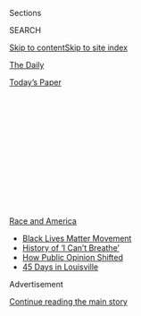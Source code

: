 <div id="app">

<div>

<div>

<div>

<div class="NYTAppHideMasthead css-1q2w90k e1suatyy0">

<div class="section css-ui9rw0 e1suatyy2">

<div class="css-eph4ug er09x8g0">

<div class="css-6n7j50">

</div>

<span class="css-1dv1kvn">Sections</span>

<div class="css-10488qs">

<span class="css-1dv1kvn">SEARCH</span>

</div>

[Skip to content](#site-content)[Skip to site index](#site-index)

</div>

<div id="masthead-section-label" class="css-1wr3we4 eaxe0e00">

[The
Daily](https://www.nytimes3xbfgragh.onion/podcasts/the-daily)

</div>

<div class="css-10698na e1huz5gh0">

</div>

</div>

<div id="masthead-bar-one" class="section hasLinks css-15hmgas e1csuq9d3">

<div class="css-uqyvli e1csuq9d0">

</div>

<div class="css-1uqjmks e1csuq9d1">

</div>

<div class="css-9e9ivx">

[](https://myaccount.nytimes3xbfgragh.onion/auth/login?response_type=cookie&client_id=vi)

</div>

<div class="css-1bvtpon e1csuq9d2">

[Today’s
Paper](https://www.nytimes3xbfgragh.onion/section/todayspaper)

</div>

</div>

</div>

</div>

<div data-aria-hidden="false">

<div id="site-content" data-role="main">

<div>

<div class="css-1aor85t" style="opacity:0.000000001;z-index:-1;visibility:hidden">

<div class="css-1hqnpie">

<div class="css-epjblv">

<span class="css-17xtcya">[The
Daily](/podcasts/the-daily)</span><span class="css-x15j1o">|</span><span class="css-fwqvlz">The
Showdown in
Portland</span>

</div>

<div class="css-k008qs">

<div class="css-1iwv8en">

<span class="css-18z7m18"></span>

<div>

</div>

</div>

<span class="css-1n6z4y"></span>

<div class="css-1705lsu">

<div class="css-4xjgmj">

<div class="css-4skfbu" data-role="toolbar" data-aria-label="Social Media Share buttons, Save button, and Comments Panel with current comment count" data-testid="share-tools">

  - 
  - 
  - 
  - 
    
    <div class="css-6n7j50">
    
    </div>

  - 
  - 

</div>

</div>

</div>

</div>

</div>

</div>

<div id="NYT_TOP_BANNER_REGION" class="css-13pd83m">

<div>

<div id="styln-prism-menu-1590763508878" class="section interactive-content interactive-size-medium css-1edisqu">

<div class="css-17ih8de interactive-body">

<div id="scroll-container" class="css-1gj85ro">

[<span class="styln-title-wrap"><span class="css-1pje3qr">Race
and</span><span class="css-1pje3qr">
America</span></span>](https://www.nytimes3xbfgragh.onion/news-event/george-floyd-protests-minneapolis-new-york-los-angeles?action=click&pgtype=Article&state=default&region=TOP_BANNER&context=storylines_menu)

  - [Black Lives Matter
    Movement](https://www.nytimes3xbfgragh.onion/interactive/2020/07/03/us/george-floyd-protests-crowd-size.html?action=click&pgtype=Article&state=default&region=TOP_BANNER&context=storylines_menu)
  - [History of ‘I Can’t
    Breathe’](https://www.nytimes3xbfgragh.onion/interactive/2020/06/28/us/i-cant-breathe-police-arrest.html?action=click&pgtype=Article&state=default&region=TOP_BANNER&context=storylines_menu)
  - [How Public Opinion
    Shifted](https://www.nytimes3xbfgragh.onion/interactive/2020/06/10/upshot/black-lives-matter-attitudes.html?action=click&pgtype=Article&state=default&region=TOP_BANNER&context=storylines_menu)
  - [45 Days in
    Louisville](https://www.nytimes3xbfgragh.onion/interactive/2020/07/16/us/black-lives-matter-protests-louisville-breonna-taylor.html?action=click&pgtype=Article&state=default&region=TOP_BANNER&context=storylines_menu)

</div>

</div>

</div>

</div>

</div>

<div id="top-wrapper" class="css-1sy8kpn">

<div id="top-slug" class="css-l9onyx">

Advertisement

</div>

[Continue reading the main
story](#after-top)

<div class="ad top-wrapper" style="text-align:center;height:100%;display:block;min-height:250px">

<div id="top" class="place-ad" data-position="top" data-size-key="top">

</div>

</div>

<div id="after-top">

</div>

</div>

<div>

<div class="css-1g7y0i5 e1drnplw0">

<div class="css-1ceswkc e1drnplw1">

</div>

<div class="css-f2fzwx e1drnplw2">

<div data-aria-labelledby="modal-title" data-role="region">

<div id="modal-title" class="css-mln36k">

transcript

</div>

<div class="css-pbq7ev">

</div>

<span>Back to The
Daily</span>

<div class="css-f6lhej">

<div class="css-1ialerq">

<div class="css-1701swk">

bars

</div>

<div>

<div class="css-1t7yl1y">

0:00/30:04

</div>

<div class="css-og85jy">

\-30:04

</div>

</div>

</div>

</div>

<div class="css-15fbio0">

<div class="css-1p4nyns">

transcript

## The Showdown in Portland

### Hosted by Michael Barbaro; produced by Andy Mills and Austin Mitchell; with help from Robert Jimison and Stella Tan; and edited by M.J. Davis Lin.

#### Why have militarized federal forces been deployed to an American city?

Thursday, July 23rd, 2020

</div>

  - mike baker  
    This is Mike Baker, a correspondent for The New York Times based in
    the Northwest. It’s 2:00 a.m. right now. I’m in downtown Portland
    watching through some clouds of tear gas. There’s a group of
    protesters right now. \[CLEARS THROAT\] I can feel the tear gas.
    \[COUGHS\]
    
    I am watching here through clouds of tear gas. A group of protesters
    moving down Main Street. They’ve got their umbrellas out to protect
    themselves. And just down the street is a line of federal officers.
    They’re firing — \[SOUND OF TEAR GAS FIRING\] firing tear gas down
    at the crowd. The officers are standing in a long line down the city
    block protecting the federal courthouse.

michael barbaro

From the New York Times, I’m Michael Barbaro. This is “The Daily.”
Today: Inside the volatile situation in Portland, Oregon, and why
federal forces are being deployed to American cities. It’s Thursday,
July 23.

Zolan Kanno-Youngs, you cover the Department of Homeland Security for
The Times, the entire universe of federal law enforcement. So where does
the story of what’s happening right now in Portland, where does it
start?

zolan kanno-youngs

So I think we have to go back to late May. In late May, as we know,
there were protests sweeping throughout the country. Mass
demonstrations. A majority of those protests involved people who were
demonstrating peacefully. But you did also have instances of people
damaging property, looting, as well as acts of violence. And in Oakland,
you had a situation where an officer with the Federal Protective
Service, an arm of the Department of Homeland Security, who was guarding
a federal courthouse, was actually shot and killed. I should say that
the person who shot and killed him was actually affiliated with a fringe
anti-government movement and wasn’t affiliated with the protests. But
that killing did prompt —

  - archived recording  
    Good afternoon —

zolan kanno-youngs

— a rare press conference.

  - archived recording  
    The Department of Homeland Security’s highest priority is to ensure
    the safety and security of the American people and the Department’s
    workforce.

zolan kanno-youngs

From the top senior officials from the Department of Homeland Security.

  - archived recording  
    Any loss in the D.H.S. family impacts all of us, and I want the
    loved ones of these brave officers to know that you have the support
    of the department behind you.

zolan kanno-youngs

They go out there, and of course, they honor the memory of this officer,
but they also have a message.

  - archived recording (kenneth t. cuccinelli ii)  
    There are currently threats by some to attack police stations and
    federal buildings. That violence not only won’t be tolerated, we are
    also committed to ensuring that it won’t succeed anywhere. Anywhere.
    And let me be clear —

zolan kanno-youngs

They make it clear that they are going to take action against anybody
that makes a threat or has any sort of action against federal property.
The acting deputy secretary Kenneth Cuccinelli even says —

  - archived recording (kenneth t. cuccinelli ii)  
    That is an act of domestic terrorism.

zolan kanno-youngs

— that would be an act of domestic terrorism.

  - archived recording (kenneth t. cuccinelli ii)  
    Thank you very much.

michael barbaro

And Zolan, why is that phrase significant, domestic terrorism?

zolan kanno-youngs

The reason why this is significant is you have to remember how this
department was created in the wake of the September 11th attacks. This
department was formed in the Bush administration to have a coordinated
effort in the federal government to defend the United States against
national security threats — directly at that time, foreign terrorism
threats. This was a department that was going to protect the borders of
the United States. And this signaled that the top officials in that
department were turning their attention inward, domestically, to these
protests that are sweeping major cities.

michael barbaro

So what happens after this news conference, which, from what you’re
describing, feels like more of a statement than a set of actions?

zolan kanno-youngs

Right. I think at that point, it’s a message. The message is we’re not
going to tolerate this, right? It’s clear. But then things start to move
pretty fast.

Within two days on June 1, we start to see that the department is going
to back up this rhetoric with the concrete action of federal resources.
I remember early in the day, you know, I got a message from a source who
sent me an alert that all Homeland Security investigation special agents
around the Washington, D.C. area got, and it said, you have to be on
standby for any potential unrest later today around the area of
Lafayette Park.

\[music\]

So that day, you know, later on, that’s where you saw the images of
Secret Service, D.E.A., National Guard, Customs and Border Protection,
Immigration and Customs Enforcement as well. And of course, it was many
of those same federal officials and agents who were stationed outside of
Lafayette Park and would clear out protesters to make room for the
president’s photo op.

michael barbaro

So we’re now seeing the message delivered at that news conference put
into action on the streets of Washington.

zolan kanno-youngs

That’s right. And I mean, if you listen to the senior officials with the
Department of Homeland Security, as well as other officials in the Trump
administration, they would say, look, this federal presence was needed
in Washington. Our agents in front of the White House were being
threatened. And they would also say, well, look, after about a week, the
unrest calmed down.

michael barbaro

So from their perspective, as controversial as some of these actions
were, and as intimidating and unusual as it felt on the ground, this was
working.

zolan kanno-youngs

That’s right. That’s right. It worked. Their deployment worked if you
were to ask them.

michael barbaro

So what happens next?

zolan kanno-youngs

OK, so over the next few weeks, what really happened is we saw a shift.

  - archived recording  
    A tense standoff with police as protesters tried to tear down a
    statue of former president Andrew Jackson.

zolan kanno-youngs

Now we’re starting to see protesters and demonstrators honing in and
focusing on statues and memorials.

  - archived recording  
    We’re addressing white supremacy finally, and it’s just something
    that we grew up with. And it’s just been so normalized that the
    people on our money would have owned me.

zolan kanno-youngs

Targeting those statues and memorials, sometimes pulling them down,
sometimes defacing them. And you also saw a pretty prompt reaction by
the federal government.

  - archived recording (donald trump)  
    They’re bad people. They don’t love our country, and they’re not
    taking down our monuments.

zolan kanno-youngs

So in late June —

  - archived recording (donald trump)  
    I will have an executive order very shortly.

zolan kanno-youngs

— the president then signs an executive order. The gist of it pretty
much says that the attorney general as well as the acting Secretary of
Homeland Security should direct their resources to defend statues and
monuments and federal property. Just a couple days later, the Department
of Homeland Security then formed a task force, what’s known as these
rapid deployment teams. Those teams involve 2,000 officers and agents
that are on standby — from air marshals with the T.S.A., to tactical
agents with Customs and Border Protection, to special agents with
I.C.E., ready on standby to be deployed throughout the U.S.

michael barbaro

And how unusual is this kind of rapid deployment that you’re describing?

zolan kanno-youngs

Well I mean, actually, the department, when it was formed — and many
former officials with the department would say this as well — that
flexibility to be able to move different officials around is an
advantage, right? It was actually an intention as well to be able to
have these different agencies support one another. But it’s the mission
here, deploying them for monuments and statues, you know, the appearance
of these teams in front of the National Mall and Gettysburg. That’s
where many observers, as well as some of the architects of the
department, raised an eyebrow at this.

michael barbaro

Why?

zolan kanno-youngs

This country is grappling with a couple different national emergencies
right now. The Department of Homeland Security also has a huge stake in
the response to the pandemic. We have an election coming up as well. The
department is the agency tasked with cyber security. So it was a
question over priorities.

But for the department, it really comes down to this. Are any of these
people in these crowds committing the federal crime of defacing federal
property? The acting secretary has said that he sees it as his job to
deploy if there is any mere violation of that federal law, whether it be
graffiti on a property or some of the more violent acts that we’ve seen
in these demonstrations.

And it’s that rationale that the department used that weekend, the
weekend of July 4, to start deploying these teams to different cities,
but primarily to Portland.

\[music\]

michael barbaro

We’ll be right back.

Mike Baker, I just spoke with our colleague Zolan, who explained how
this has all unfolded in Washington over the past few weeks. But you are
actually on the ground in Portland. So help us understand what it has
looked like there during that same period.

mike baker

You know, it began with a similar sort of scene that we saw around the
country.

  - archived recording  
    We matter\! We all matter\! Black lives matter\! \[CHEERING\]

mike baker

The mass peaceful demonstrations.

  - archived recording  
    \[CHANTING\] George Floyd\! Say his name\! George Floyd\! Say his
    name\!

mike baker

Thousands of people on the streets. There are really powerful images
here in Portland of crowds covering the entire Burnside Bridge over the
Willamette River, you know, in honor of George Floyd. And at the same
time, you got what we saw and a lot of cities.

  - archived recording  
    Windows shattered, graffiti everywhere.

mike baker

Smashing windows of businesses.

  - archived recording 1  
    Well, there’s a variety store, the Nike community store, Starbucks
    got hit.

  - archived recording 2  
    You’re looking at some pictures that show the fires that were set.

mike baker

The first night of protests they broke into the Justice Center and lit
fires. But what’s really been different here is the persistence of it.
We’re now more than 50 consecutive days into the protests happening
every night.

michael barbaro

Wow, 50 days nonstop.

mike baker

Nonstop, every night.

michael barbaro

And what have these nightly confrontations in Portland looked like?

mike baker

You know, it’s all over the place. You know, in some of these
confrontations, many of which you can see in videos online, you can see
these standoffs between protesters and police, where some protesters
will throw water bottles or fireworks.

  - archived recording  
    \[SOUNDS OF SHATTERING AND CLAMORING\]

mike baker

Videos of them breaking windows of buildings downtown or setting up
barricades in the streets.

Police claim they’ve had bricks thrown at them, rocks thrown at them.

There’ve been videos surfacing online of people shooting guns in the
air. One group set a fire in the headquarters of the police union, the
local police union. And throughout much of this time, they made it
really their nightly routine to gather downtown right next to the
federal courthouse.

  - archived recording  
    This is the Portland Police Bureau. This is a civil disturbance, and
    we have declared an unlawful assembly. Leave the area now, or you’ll
    be subject to use of force to include crowd control munitions. Leave
    now.

mike baker

Police kept coming out, arresting a number of people and responding with
so much tear gas that some of these protesters went to court, sued and
won a judge’s order limiting how much this gas could get used.

  - archived recording  
    — never seen or covered anything like this. The damage and just the
    impact of the statement being made is unprecedented. It’s crazy to
    see.

mike baker

Just been a persistent issue that they haven’t really been able to
resolve.

michael barbaro

And who are the people who are involved in these nightly encounters, as
best you can tell?

mike baker

It’s a group with a wide range of backgrounds, ideologies, strategies,
tactics that they’ve brought. You know, Portland has a history of
anarchist groups. And you can see some of the anarchist symbols on the
streets. You see a lot of people wearing all black clothing, which is
pretty common for those who are part of the Antifa group. And then you
have people who are part of the Black Lives Matter movement chanting the
name of George Floyd and just — so you really have this huge mix.

michael barbaro

Mike, in your time in Portland, I imagine you’re talking to people in
the city about this ongoing problem. What are people you’ve talked to in
Portland saying about the situation?

mike baker

Yeah, you’ve got, I mean, it seems like a pretty broad consensus of
people who sympathize with the overall message of the protesters — the
need for police reform and the need for resolving racial injustices. At
the same time, those same people are, you know, frustrated by what seems
like a line of protest that won’t seem to end. Business people I talked
to, who, you know, have had their windows boarded up and then shortened
their hours for safety reasons. And one of them I talked to is
considering, like, maybe it’s time to just get out of here because there
doesn’t seem to be a resolution ahead.

  - archived recording  
    We are physically and emotionally in pain. I have officers that are
    injured —

mike baker

From police, you hear them saying essentially that they’re out of ideas.

  - archived recording  
    We love our community. We want to serve our community and facilitate
    free speech.

mike baker

Saying that they’re exhausted and in pain, and they’re trying to show
that they’re part of the community, too. That they aren’t some sort of
outside force that’s here.

  - archived recording  
    We’re at a loss for other solutions right now, and I’m open to any
    community member who’s got ideas for other solutions. We all are.

michael barbaro

So I have this sense at this point — correct me if I’m wrong — that the
police don’t quite know how to resolve these nightly encounters. And
these nightly encounters are still happening. And so, is there some
sense of resignation that this is just kind of how it is going to be for
a while?

mike baker

Yeah, I mean, there is certainly no deadline that was going to be coming
up. There’s a hope that things were on a better track, that the numbers
that were coming out each night were starting to shrink a little bit,
and that they might be on a pathway to finishing this. And that’s when a
deployment of federal officers arrived in town.

michael barbaro

So what happens when those federal officials start showing up and at the
direction of the Department of Homeland Security?

mike baker

Well, I mean, right away, you can see that they’re standing out. I mean,
they’ve shown up here in camouflage fatigues and tactical gear. So just
just visually it’s pretty clear that there’s an outside force that has
now arrived. And they’ve come with a pretty aggressive posture.

michael barbaro

And what are these aggressive tactics from the federal forces there
looking like?

  - archived recording  
    \[BOOM SOUNDS\]

mike baker

Well, some of it, you know, in the streets, you can see a return to a
large amount of tear gas, because these federal officers were not under
the same mandates as local police.

But then there were also tactics you could see coming out in different
videos.

In the first one, you have this protester standing across the street
from the federal courthouse. He’s got a boombox over his head, and he’s
just cursing at the officers across the street.

  - archived recording  
    \[EXPLETIVE\] you\!

mike baker

All of a sudden, you see him drop to the ground.

He’s apparently been shot with some sort of less lethal munition and
really just created a bloody scene right there on the street.

Blood all over the sidewalk, and his family says he had to go to the
hospital for more than a week. In these other videos, you have these
protesters —

  - archived recording 1  
    What are you doing?

  - archived recording 2  
    I haven’t done anything wrong.

  - archived recording 3  
    What is going on? Who are you?

mike baker

— on the streets of Portland, and federal officers again in camouflage
and tactical gear approaching them, grabbing them, and then pulling them
back to unmarked vans —

  - archived recording (interposing voices)  
    Don’t hurt him. No, don’t hurt him. He’s hurt\!

mike baker

— filled with officers in tactical gear.

  - archived recording 1  
    This is an unmarked car. Who is this? Who are you? Where are you
    taking her?

  - archived recording 2  
    You follow us, you will get shot. You understand me?

  - archived recording 3  
    What is happening?

michael barbaro

And what is the response to these videos?

mike baker

I mean, you’ve got outrage from not just the protesters, but from the
same city officials that have been the target of the protesters all
along.

  - archived recording  
    The tactics that the Trump administration are using on the streets
    of Portland are abhorrent. People are being literally scooped off
    the street into unmarked vans, rental cars, apparently.

mike baker

The mayor has been villain number one for a lot of these protesters, as
someone who has failed to reform the police department in the ways they
want. And yet here you have him —

  - archived recording (ted wheeler)  
    It’s not helping the situation at all. They’re not wanted here. We
    haven’t asked them here. In fact, we want them to leave.

mike baker

— ask the federal officers to leave his city. He doesn’t want them here.
He doesn’t want them on the streets.

  - archived recording (ted wheeler)  
    And what they’re doing is they are sharply escalating the situation.
    Their presence here is actually leading to more violence and more
    vandalism.

  - archived recording  
    \[SOUNDS OF CRASHING AND CLAMORING\]

mike baker

And you have the cycle here of tear gas, things being thrown back and
forth.

Standoffs where protesters are holding umbrellas and shields made out of
pool noodles and plywood. And the officers standing on the other side in
their full tactical gear and helmets and gas masks. And a scene of two
sides and not much a pathway to a resolution in the space between.

michael barbaro

So as of now, it feels like the very thing the federal government is in
Portland to try to tamp down is actually escalating in response.

mike baker

I mean, it’s been a significant escalation.

I mean, now we’re seeing thousands of people out there. You have people
out there coming out for the first time.

  - mike baker  
    So what was the — what was your motivation for coming out?

  - protestor  
    I have five grandkids and three daughters, and I don’t want to be at
    the end of my life and say that I didn’t do anything to make them
    have a better future.

mike baker

I caught up with this grandmother from Eugene, Oregon, who was there and
had come up to Portland for the first time and told her family that she
planned to stay on the outskirts to be safe. And then while she was
there, she was motivated to keep moving up. And I caught up with her
again, and she was right at the front of the federal courthouse.

She’s a little uneasy watching this unfold.

  - protestor  
    I do feel a little bit unsafe. I don’t know what’s going to happen.

mike baker

Doesn’t necessarily agree with the tactics she’s watching, but she’s
staying there. She feels the need that this is a moment to stand up, to
do something and she needs to be there.

michael barbaro

Zolan, Mike Baker said that the federal presence in Portland has
basically made things worse, not better. And it has really created a
kind of violent feedback loop between the protesters and these federal
officers. And I wonder what you think about that.

zolan kanno-youngs

Well, I mean, whether you listen to the demonstrators, the local
officials there, or the senior officials with the Department of Homeland
Security, it’s clear everyone agrees that the federal presence thus far
has not succeeded in terms of bringing an end to the violence that we’re
seeing, the unrest that we’re seeing at this time. So by that measure,
the goal has not been accomplished. But there is also a question here.
For the Trump administration, is that solely their measure of success?
Is this solely about bringing an end to this unrest? You know, optics do
matter, and the optics of having agents in camouflage gear and tactical
teams in a city led by Democrats, that does send a message.

  - archived recording  
    The radical left-wing mob’s agenda, take over our cities —

zolan kanno-youngs

And just a couple days ago, the president’s re-election campaign
actually issued a campaign ad.

  - archived recording  
    And Joe Biden stands with them.

zolan kanno-youngs

With images that look a lot like that area around the federal courthouse
in Portland, displaying images of unrest and individual acts of
violence.

  - archived recording  
    Violent crime exploding, innocent children fatally shot. Who will be
    there to answer the call when your children aren’t safe?

zolan kanno-youngs

And at the very end of that ad, they actually lay it out in pretty
direct terms — text that reads, “You won’t be safe in Joe Biden’s
America.”

  - archived recording (donald trump)  
    I’m Donald J. Trump, and I approve this message.

zolan kanno-youngs

You’re actually seeing the White House kind of double down here.

  - archived recording (donald trump)  
    I can tell you in Portland, they’ve done a fantastic job. They’ve
    been —

zolan kanno-youngs

And say, well, look, they’re doing a great job in Portland. In fact —

  - archived recording (donald trump)  
    We’re not going to let New York and Chicago and Philadelphia,
    Detroit, and Baltimore and all of these — Oakland is a mess. We’re
    not going to let this happen in our country. All run by liberal
    Democrats.

zolan kanno-youngs

Some of these other cities led by Democrats could use the same kind of
deployment.

  - archived recording (donald trump)  
    This is worse than Afghanistan by far. This is worse than anything
    anyone’s ever seen, all run by the same liberal Democrats. And you
    know what, if Biden got in, that would be true for the country. The
    whole country would go to hell. And we’re not going to let it go to
    hell.

\[music\]

michael barbaro

So Zolan, where does this leave us at this point?

zolan kanno-youngs

So it leaves us in this precarious position. We know that on the ground
in Portland, the presence of federal agents and those officers has
increased tension. But to the president, he’d like to see a similar
presence in other cities.

michael barbaro

Zolan, thank you very much.

zolan kanno-youngs

Thanks for having me here. \[MUSIC PLAYING\]

michael barbaro

On Wednesday, President Trump announced that he would immediately
dispatch federal law enforcement officers to Chicago.

  - archived recording (donald trump)  
    The F.B.I., A.T.F., D.E.A., U.S. Marshal Service and Homeland
    Security will together be sending hundreds of skilled law
    enforcement officers to Chicago to help drive down violent crime.

michael barbaro

In Chicago, Mayor Lori Lightfoot said she would not tolerate the kind of
federal deployment that has played out in Portland.

  - archived recording (lori lightfoot)  
    What we saw the president and the attorney general do in Portland is
    a travesty, and we are not having it in Chicago.

michael barbaro

We’ll be right back.

Here’s what else you need to know today.

  - archived recording (mike dewine)  
    It’s essential that we wear masks statewide in Ohio to contain the
    spread of this virus. So therefore, tomorrow at 6 o’clock, tomorrow
    night, our mask order for people who are out in public will be
    extended throughout the state of Ohio.

michael barbaro

As the daily death toll from the coronavirus again surpasses 1,000
Americans a day, governors in three more states issued orders requiring
masks: Ohio, Indiana and Minnesota.

  - archived recording  
    The wearing of the mask, plus the social distancing makes a huge,
    huge difference.

michael barbaro

The orders came a day after President Trump, who has long resisted
wearing masks, and at times even disparaged them, made his most forceful
call yet for wearing them. And —

  - archived recording (joe biden)  
    No sitting president has ever done this. Never, never, never. No
    Republican president has done this, no Democratic president. We’ve
    have racists, and they’ve existed, and they’ve tried to get elected
    president. He’s the first one that has.

michael barbaro

During a campaign event on Wednesday, the presumptive Democratic
nominee, Joe Biden, called President Trump the first racist to be
elected president.

  - archived recording (joe biden)  
    The way he deals with people based on the color of their skin, their
    national origin, where they’re from is absolutely sickening.

michael barbaro

In response, historians noted that previous presidents owned enslaved
people and were openly racist. And during a news conference, Trump
rejected Biden’s characterization.

  - archived recording  
    Would you like to respond to Joe Biden who today described you — you
    might have heard that — as the first racist to be elected president?
    Those are his — that was his words.

  - archived recording (donald trump)  
    I’ve done things that nobody else — and I’ve said this, and I say it
    openly, and not a lot of people dispute it. I’ve done more for Black
    Americans than anybody with the possible exception of Abraham
    Lincoln. Nobody has even been close.

\[music\]

michael barbaro

That’s it for “The Daily.” I’m Michael Barbaro. See you
tomorrow.

</div>

</div>

</div>

</div>

<div style="position:absolute;width:0;height:0;visibility:hidden;display:none">

</div>

<div style="width:100%">

<div class="css-18qqsen e1eullfg0" style="background-image:url(https://static01.graylady3jvrrxbe.onion/images/2017/01/29/podcasts/the-daily-album-art/the-daily-album-art-videoFifteenBySeven2610-v4.jpg)">

<div class="css-1hmsypo e1eullfg2">

<div class="css-131hid3 e1eullfg3">

<div class="css-1uhi299 e1eullfg1">

</div>

<div class="css-1tloyb6">

<div class="css-1kltdsh ehra6vc0">

[<span class="css-1f76qa2">![The Daily
logo](https://static01.graylady3jvrrxbe.onion/images/2017/01/29/podcasts/the-daily-album-art/the-daily-album-art-square320-v4.png)<span>The
Daily</span></span>](https://www.nytimes3xbfgragh.onion/column/the-daily)<span class="css-1lhttlg ehra6vc1"><span class="css-sj5ozi ehra6vc2">Subscribe:</span></span>

  - [Apple Podcasts](https://itunes.apple.com/us/podcast/id1200361736)
  - [Google
    Podcasts](https://www.google.com/podcasts?feed=aHR0cHM6Ly9yc3MuYXJ0MTkuY29tL3RoZS1kYWlseQ%3D%3D)

</div>

</div>

<div class="css-1r0dpua e1eullfg4">

<div class="css-1gu519p edye5kn0">

<div>

# The Showdown in Portland

## Why have militarized federal forces been deployed to an American city?

</div>

<span class="css-lsnb14 edye5kn4">Hosted by Michael Barbaro; produced by
Andy Mills and Austin Mitchell; with help from Robert Jimison and Stella
Tan; and edited by M.J. Davis Lin.</span>

<div class="css-1vd84sn">

<span class="css-16bt4xd">Transcript</span>

</div>

</div>

<div class="css-1g7y0i5 e1drnplw0">

<div class="css-1ceswkc e1drnplw1">

</div>

<div class="css-f2fzwx e1drnplw2">

<div data-aria-labelledby="modal-title" data-role="region">

<div id="modal-title" class="css-mln36k">

transcript

</div>

<div class="css-pbq7ev">

</div>

<span>Back to The
Daily</span>

<div class="css-f6lhej">

<div class="css-1ialerq">

<div class="css-1701swk">

bars

</div>

<div>

<div class="css-1t7yl1y">

0:00/30:04

</div>

<div class="css-og85jy">

\-0:00

</div>

</div>

</div>

</div>

<div class="css-15fbio0">

<div class="css-1p4nyns">

transcript

## The Showdown in Portland

### Hosted by Michael Barbaro; produced by Andy Mills and Austin Mitchell; with help from Robert Jimison and Stella Tan; and edited by M.J. Davis Lin.

#### Why have militarized federal forces been deployed to an American city?

Thursday, July 23rd, 2020

</div>

  - mike baker  
    This is Mike Baker, a correspondent for The New York Times based in
    the Northwest. It’s 2:00 a.m. right now. I’m in downtown Portland
    watching through some clouds of tear gas. There’s a group of
    protesters right now. \[CLEARS THROAT\] I can feel the tear gas.
    \[COUGHS\]
    
    I am watching here through clouds of tear gas. A group of protesters
    moving down Main Street. They’ve got their umbrellas out to protect
    themselves. And just down the street is a line of federal officers.
    They’re firing — \[SOUND OF TEAR GAS FIRING\] firing tear gas down
    at the crowd. The officers are standing in a long line down the city
    block protecting the federal courthouse.

michael barbaro

From the New York Times, I’m Michael Barbaro. This is “The Daily.”
Today: Inside the volatile situation in Portland, Oregon, and why
federal forces are being deployed to American cities. It’s Thursday,
July 23.

Zolan Kanno-Youngs, you cover the Department of Homeland Security for
The Times, the entire universe of federal law enforcement. So where does
the story of what’s happening right now in Portland, where does it
start?

zolan kanno-youngs

So I think we have to go back to late May. In late May, as we know,
there were protests sweeping throughout the country. Mass
demonstrations. A majority of those protests involved people who were
demonstrating peacefully. But you did also have instances of people
damaging property, looting, as well as acts of violence. And in Oakland,
you had a situation where an officer with the Federal Protective
Service, an arm of the Department of Homeland Security, who was guarding
a federal courthouse, was actually shot and killed. I should say that
the person who shot and killed him was actually affiliated with a fringe
anti-government movement and wasn’t affiliated with the protests. But
that killing did prompt —

  - archived recording  
    Good afternoon —

zolan kanno-youngs

— a rare press conference.

  - archived recording  
    The Department of Homeland Security’s highest priority is to ensure
    the safety and security of the American people and the Department’s
    workforce.

zolan kanno-youngs

From the top senior officials from the Department of Homeland Security.

  - archived recording  
    Any loss in the D.H.S. family impacts all of us, and I want the
    loved ones of these brave officers to know that you have the support
    of the department behind you.

zolan kanno-youngs

They go out there, and of course, they honor the memory of this officer,
but they also have a message.

  - archived recording (kenneth t. cuccinelli ii)  
    There are currently threats by some to attack police stations and
    federal buildings. That violence not only won’t be tolerated, we are
    also committed to ensuring that it won’t succeed anywhere. Anywhere.
    And let me be clear —

zolan kanno-youngs

They make it clear that they are going to take action against anybody
that makes a threat or has any sort of action against federal property.
The acting deputy secretary Kenneth Cuccinelli even says —

  - archived recording (kenneth t. cuccinelli ii)  
    That is an act of domestic terrorism.

zolan kanno-youngs

— that would be an act of domestic terrorism.

  - archived recording (kenneth t. cuccinelli ii)  
    Thank you very much.

michael barbaro

And Zolan, why is that phrase significant, domestic terrorism?

zolan kanno-youngs

The reason why this is significant is you have to remember how this
department was created in the wake of the September 11th attacks. This
department was formed in the Bush administration to have a coordinated
effort in the federal government to defend the United States against
national security threats — directly at that time, foreign terrorism
threats. This was a department that was going to protect the borders of
the United States. And this signaled that the top officials in that
department were turning their attention inward, domestically, to these
protests that are sweeping major cities.

michael barbaro

So what happens after this news conference, which, from what you’re
describing, feels like more of a statement than a set of actions?

zolan kanno-youngs

Right. I think at that point, it’s a message. The message is we’re not
going to tolerate this, right? It’s clear. But then things start to move
pretty fast.

Within two days on June 1, we start to see that the department is going
to back up this rhetoric with the concrete action of federal resources.
I remember early in the day, you know, I got a message from a source who
sent me an alert that all Homeland Security investigation special agents
around the Washington, D.C. area got, and it said, you have to be on
standby for any potential unrest later today around the area of
Lafayette Park.

\[music\]

So that day, you know, later on, that’s where you saw the images of
Secret Service, D.E.A., National Guard, Customs and Border Protection,
Immigration and Customs Enforcement as well. And of course, it was many
of those same federal officials and agents who were stationed outside of
Lafayette Park and would clear out protesters to make room for the
president’s photo op.

michael barbaro

So we’re now seeing the message delivered at that news conference put
into action on the streets of Washington.

zolan kanno-youngs

That’s right. And I mean, if you listen to the senior officials with the
Department of Homeland Security, as well as other officials in the Trump
administration, they would say, look, this federal presence was needed
in Washington. Our agents in front of the White House were being
threatened. And they would also say, well, look, after about a week, the
unrest calmed down.

michael barbaro

So from their perspective, as controversial as some of these actions
were, and as intimidating and unusual as it felt on the ground, this was
working.

zolan kanno-youngs

That’s right. That’s right. It worked. Their deployment worked if you
were to ask them.

michael barbaro

So what happens next?

zolan kanno-youngs

OK, so over the next few weeks, what really happened is we saw a shift.

  - archived recording  
    A tense standoff with police as protesters tried to tear down a
    statue of former president Andrew Jackson.

zolan kanno-youngs

Now we’re starting to see protesters and demonstrators honing in and
focusing on statues and memorials.

  - archived recording  
    We’re addressing white supremacy finally, and it’s just something
    that we grew up with. And it’s just been so normalized that the
    people on our money would have owned me.

zolan kanno-youngs

Targeting those statues and memorials, sometimes pulling them down,
sometimes defacing them. And you also saw a pretty prompt reaction by
the federal government.

  - archived recording (donald trump)  
    They’re bad people. They don’t love our country, and they’re not
    taking down our monuments.

zolan kanno-youngs

So in late June —

  - archived recording (donald trump)  
    I will have an executive order very shortly.

zolan kanno-youngs

— the president then signs an executive order. The gist of it pretty
much says that the attorney general as well as the acting Secretary of
Homeland Security should direct their resources to defend statues and
monuments and federal property. Just a couple days later, the Department
of Homeland Security then formed a task force, what’s known as these
rapid deployment teams. Those teams involve 2,000 officers and agents
that are on standby — from air marshals with the T.S.A., to tactical
agents with Customs and Border Protection, to special agents with
I.C.E., ready on standby to be deployed throughout the U.S.

michael barbaro

And how unusual is this kind of rapid deployment that you’re describing?

zolan kanno-youngs

Well I mean, actually, the department, when it was formed — and many
former officials with the department would say this as well — that
flexibility to be able to move different officials around is an
advantage, right? It was actually an intention as well to be able to
have these different agencies support one another. But it’s the mission
here, deploying them for monuments and statues, you know, the appearance
of these teams in front of the National Mall and Gettysburg. That’s
where many observers, as well as some of the architects of the
department, raised an eyebrow at this.

michael barbaro

Why?

zolan kanno-youngs

This country is grappling with a couple different national emergencies
right now. The Department of Homeland Security also has a huge stake in
the response to the pandemic. We have an election coming up as well. The
department is the agency tasked with cyber security. So it was a
question over priorities.

But for the department, it really comes down to this. Are any of these
people in these crowds committing the federal crime of defacing federal
property? The acting secretary has said that he sees it as his job to
deploy if there is any mere violation of that federal law, whether it be
graffiti on a property or some of the more violent acts that we’ve seen
in these demonstrations.

And it’s that rationale that the department used that weekend, the
weekend of July 4, to start deploying these teams to different cities,
but primarily to Portland.

\[music\]

michael barbaro

We’ll be right back.

Mike Baker, I just spoke with our colleague Zolan, who explained how
this has all unfolded in Washington over the past few weeks. But you are
actually on the ground in Portland. So help us understand what it has
looked like there during that same period.

mike baker

You know, it began with a similar sort of scene that we saw around the
country.

  - archived recording  
    We matter\! We all matter\! Black lives matter\! \[CHEERING\]

mike baker

The mass peaceful demonstrations.

  - archived recording  
    \[CHANTING\] George Floyd\! Say his name\! George Floyd\! Say his
    name\!

mike baker

Thousands of people on the streets. There are really powerful images
here in Portland of crowds covering the entire Burnside Bridge over the
Willamette River, you know, in honor of George Floyd. And at the same
time, you got what we saw and a lot of cities.

  - archived recording  
    Windows shattered, graffiti everywhere.

mike baker

Smashing windows of businesses.

  - archived recording 1  
    Well, there’s a variety store, the Nike community store, Starbucks
    got hit.

  - archived recording 2  
    You’re looking at some pictures that show the fires that were set.

mike baker

The first night of protests they broke into the Justice Center and lit
fires. But what’s really been different here is the persistence of it.
We’re now more than 50 consecutive days into the protests happening
every night.

michael barbaro

Wow, 50 days nonstop.

mike baker

Nonstop, every night.

michael barbaro

And what have these nightly confrontations in Portland looked like?

mike baker

You know, it’s all over the place. You know, in some of these
confrontations, many of which you can see in videos online, you can see
these standoffs between protesters and police, where some protesters
will throw water bottles or fireworks.

  - archived recording  
    \[SOUNDS OF SHATTERING AND CLAMORING\]

mike baker

Videos of them breaking windows of buildings downtown or setting up
barricades in the streets.

Police claim they’ve had bricks thrown at them, rocks thrown at them.

There’ve been videos surfacing online of people shooting guns in the
air. One group set a fire in the headquarters of the police union, the
local police union. And throughout much of this time, they made it
really their nightly routine to gather downtown right next to the
federal courthouse.

  - archived recording  
    This is the Portland Police Bureau. This is a civil disturbance, and
    we have declared an unlawful assembly. Leave the area now, or you’ll
    be subject to use of force to include crowd control munitions. Leave
    now.

mike baker

Police kept coming out, arresting a number of people and responding with
so much tear gas that some of these protesters went to court, sued and
won a judge’s order limiting how much this gas could get used.

  - archived recording  
    — never seen or covered anything like this. The damage and just the
    impact of the statement being made is unprecedented. It’s crazy to
    see.

mike baker

Just been a persistent issue that they haven’t really been able to
resolve.

michael barbaro

And who are the people who are involved in these nightly encounters, as
best you can tell?

mike baker

It’s a group with a wide range of backgrounds, ideologies, strategies,
tactics that they’ve brought. You know, Portland has a history of
anarchist groups. And you can see some of the anarchist symbols on the
streets. You see a lot of people wearing all black clothing, which is
pretty common for those who are part of the Antifa group. And then you
have people who are part of the Black Lives Matter movement chanting the
name of George Floyd and just — so you really have this huge mix.

michael barbaro

Mike, in your time in Portland, I imagine you’re talking to people in
the city about this ongoing problem. What are people you’ve talked to in
Portland saying about the situation?

mike baker

Yeah, you’ve got, I mean, it seems like a pretty broad consensus of
people who sympathize with the overall message of the protesters — the
need for police reform and the need for resolving racial injustices. At
the same time, those same people are, you know, frustrated by what seems
like a line of protest that won’t seem to end. Business people I talked
to, who, you know, have had their windows boarded up and then shortened
their hours for safety reasons. And one of them I talked to is
considering, like, maybe it’s time to just get out of here because there
doesn’t seem to be a resolution ahead.

  - archived recording  
    We are physically and emotionally in pain. I have officers that are
    injured —

mike baker

From police, you hear them saying essentially that they’re out of ideas.

  - archived recording  
    We love our community. We want to serve our community and facilitate
    free speech.

mike baker

Saying that they’re exhausted and in pain, and they’re trying to show
that they’re part of the community, too. That they aren’t some sort of
outside force that’s here.

  - archived recording  
    We’re at a loss for other solutions right now, and I’m open to any
    community member who’s got ideas for other solutions. We all are.

michael barbaro

So I have this sense at this point — correct me if I’m wrong — that the
police don’t quite know how to resolve these nightly encounters. And
these nightly encounters are still happening. And so, is there some
sense of resignation that this is just kind of how it is going to be for
a while?

mike baker

Yeah, I mean, there is certainly no deadline that was going to be coming
up. There’s a hope that things were on a better track, that the numbers
that were coming out each night were starting to shrink a little bit,
and that they might be on a pathway to finishing this. And that’s when a
deployment of federal officers arrived in town.

michael barbaro

So what happens when those federal officials start showing up and at the
direction of the Department of Homeland Security?

mike baker

Well, I mean, right away, you can see that they’re standing out. I mean,
they’ve shown up here in camouflage fatigues and tactical gear. So just
just visually it’s pretty clear that there’s an outside force that has
now arrived. And they’ve come with a pretty aggressive posture.

michael barbaro

And what are these aggressive tactics from the federal forces there
looking like?

  - archived recording  
    \[BOOM SOUNDS\]

mike baker

Well, some of it, you know, in the streets, you can see a return to a
large amount of tear gas, because these federal officers were not under
the same mandates as local police.

But then there were also tactics you could see coming out in different
videos.

In the first one, you have this protester standing across the street
from the federal courthouse. He’s got a boombox over his head, and he’s
just cursing at the officers across the street.

  - archived recording  
    \[EXPLETIVE\] you\!

mike baker

All of a sudden, you see him drop to the ground.

He’s apparently been shot with some sort of less lethal munition and
really just created a bloody scene right there on the street.

Blood all over the sidewalk, and his family says he had to go to the
hospital for more than a week. In these other videos, you have these
protesters —

  - archived recording 1  
    What are you doing?

  - archived recording 2  
    I haven’t done anything wrong.

  - archived recording 3  
    What is going on? Who are you?

mike baker

— on the streets of Portland, and federal officers again in camouflage
and tactical gear approaching them, grabbing them, and then pulling them
back to unmarked vans —

  - archived recording (interposing voices)  
    Don’t hurt him. No, don’t hurt him. He’s hurt\!

mike baker

— filled with officers in tactical gear.

  - archived recording 1  
    This is an unmarked car. Who is this? Who are you? Where are you
    taking her?

  - archived recording 2  
    You follow us, you will get shot. You understand me?

  - archived recording 3  
    What is happening?

michael barbaro

And what is the response to these videos?

mike baker

I mean, you’ve got outrage from not just the protesters, but from the
same city officials that have been the target of the protesters all
along.

  - archived recording  
    The tactics that the Trump administration are using on the streets
    of Portland are abhorrent. People are being literally scooped off
    the street into unmarked vans, rental cars, apparently.

mike baker

The mayor has been villain number one for a lot of these protesters, as
someone who has failed to reform the police department in the ways they
want. And yet here you have him —

  - archived recording (ted wheeler)  
    It’s not helping the situation at all. They’re not wanted here. We
    haven’t asked them here. In fact, we want them to leave.

mike baker

— ask the federal officers to leave his city. He doesn’t want them here.
He doesn’t want them on the streets.

  - archived recording (ted wheeler)  
    And what they’re doing is they are sharply escalating the situation.
    Their presence here is actually leading to more violence and more
    vandalism.

  - archived recording  
    \[SOUNDS OF CRASHING AND CLAMORING\]

mike baker

And you have the cycle here of tear gas, things being thrown back and
forth.

Standoffs where protesters are holding umbrellas and shields made out of
pool noodles and plywood. And the officers standing on the other side in
their full tactical gear and helmets and gas masks. And a scene of two
sides and not much a pathway to a resolution in the space between.

michael barbaro

So as of now, it feels like the very thing the federal government is in
Portland to try to tamp down is actually escalating in response.

mike baker

I mean, it’s been a significant escalation.

I mean, now we’re seeing thousands of people out there. You have people
out there coming out for the first time.

  - mike baker  
    So what was the — what was your motivation for coming out?

  - protestor  
    I have five grandkids and three daughters, and I don’t want to be at
    the end of my life and say that I didn’t do anything to make them
    have a better future.

mike baker

I caught up with this grandmother from Eugene, Oregon, who was there and
had come up to Portland for the first time and told her family that she
planned to stay on the outskirts to be safe. And then while she was
there, she was motivated to keep moving up. And I caught up with her
again, and she was right at the front of the federal courthouse.

She’s a little uneasy watching this unfold.

  - protestor  
    I do feel a little bit unsafe. I don’t know what’s going to happen.

mike baker

Doesn’t necessarily agree with the tactics she’s watching, but she’s
staying there. She feels the need that this is a moment to stand up, to
do something and she needs to be there.

michael barbaro

Zolan, Mike Baker said that the federal presence in Portland has
basically made things worse, not better. And it has really created a
kind of violent feedback loop between the protesters and these federal
officers. And I wonder what you think about that.

zolan kanno-youngs

Well, I mean, whether you listen to the demonstrators, the local
officials there, or the senior officials with the Department of Homeland
Security, it’s clear everyone agrees that the federal presence thus far
has not succeeded in terms of bringing an end to the violence that we’re
seeing, the unrest that we’re seeing at this time. So by that measure,
the goal has not been accomplished. But there is also a question here.
For the Trump administration, is that solely their measure of success?
Is this solely about bringing an end to this unrest? You know, optics do
matter, and the optics of having agents in camouflage gear and tactical
teams in a city led by Democrats, that does send a message.

  - archived recording  
    The radical left-wing mob’s agenda, take over our cities —

zolan kanno-youngs

And just a couple days ago, the president’s re-election campaign
actually issued a campaign ad.

  - archived recording  
    And Joe Biden stands with them.

zolan kanno-youngs

With images that look a lot like that area around the federal courthouse
in Portland, displaying images of unrest and individual acts of
violence.

  - archived recording  
    Violent crime exploding, innocent children fatally shot. Who will be
    there to answer the call when your children aren’t safe?

zolan kanno-youngs

And at the very end of that ad, they actually lay it out in pretty
direct terms — text that reads, “You won’t be safe in Joe Biden’s
America.”

  - archived recording (donald trump)  
    I’m Donald J. Trump, and I approve this message.

zolan kanno-youngs

You’re actually seeing the White House kind of double down here.

  - archived recording (donald trump)  
    I can tell you in Portland, they’ve done a fantastic job. They’ve
    been —

zolan kanno-youngs

And say, well, look, they’re doing a great job in Portland. In fact —

  - archived recording (donald trump)  
    We’re not going to let New York and Chicago and Philadelphia,
    Detroit, and Baltimore and all of these — Oakland is a mess. We’re
    not going to let this happen in our country. All run by liberal
    Democrats.

zolan kanno-youngs

Some of these other cities led by Democrats could use the same kind of
deployment.

  - archived recording (donald trump)  
    This is worse than Afghanistan by far. This is worse than anything
    anyone’s ever seen, all run by the same liberal Democrats. And you
    know what, if Biden got in, that would be true for the country. The
    whole country would go to hell. And we’re not going to let it go to
    hell.

\[music\]

michael barbaro

So Zolan, where does this leave us at this point?

zolan kanno-youngs

So it leaves us in this precarious position. We know that on the ground
in Portland, the presence of federal agents and those officers has
increased tension. But to the president, he’d like to see a similar
presence in other cities.

michael barbaro

Zolan, thank you very much.

zolan kanno-youngs

Thanks for having me here. \[MUSIC PLAYING\]

michael barbaro

On Wednesday, President Trump announced that he would immediately
dispatch federal law enforcement officers to Chicago.

  - archived recording (donald trump)  
    The F.B.I., A.T.F., D.E.A., U.S. Marshal Service and Homeland
    Security will together be sending hundreds of skilled law
    enforcement officers to Chicago to help drive down violent crime.

michael barbaro

In Chicago, Mayor Lori Lightfoot said she would not tolerate the kind of
federal deployment that has played out in Portland.

  - archived recording (lori lightfoot)  
    What we saw the president and the attorney general do in Portland is
    a travesty, and we are not having it in Chicago.

michael barbaro

We’ll be right back.

Here’s what else you need to know today.

  - archived recording (mike dewine)  
    It’s essential that we wear masks statewide in Ohio to contain the
    spread of this virus. So therefore, tomorrow at 6 o’clock, tomorrow
    night, our mask order for people who are out in public will be
    extended throughout the state of Ohio.

michael barbaro

As the daily death toll from the coronavirus again surpasses 1,000
Americans a day, governors in three more states issued orders requiring
masks: Ohio, Indiana and Minnesota.

  - archived recording  
    The wearing of the mask, plus the social distancing makes a huge,
    huge difference.

michael barbaro

The orders came a day after President Trump, who has long resisted
wearing masks, and at times even disparaged them, made his most forceful
call yet for wearing them. And —

  - archived recording (joe biden)  
    No sitting president has ever done this. Never, never, never. No
    Republican president has done this, no Democratic president. We’ve
    have racists, and they’ve existed, and they’ve tried to get elected
    president. He’s the first one that has.

michael barbaro

During a campaign event on Wednesday, the presumptive Democratic
nominee, Joe Biden, called President Trump the first racist to be
elected president.

  - archived recording (joe biden)  
    The way he deals with people based on the color of their skin, their
    national origin, where they’re from is absolutely sickening.

michael barbaro

In response, historians noted that previous presidents owned enslaved
people and were openly racist. And during a news conference, Trump
rejected Biden’s characterization.

  - archived recording  
    Would you like to respond to Joe Biden who today described you — you
    might have heard that — as the first racist to be elected president?
    Those are his — that was his words.

  - archived recording (donald trump)  
    I’ve done things that nobody else — and I’ve said this, and I say it
    openly, and not a lot of people dispute it. I’ve done more for Black
    Americans than anybody with the possible exception of Abraham
    Lincoln. Nobody has even been close.

\[music\]

michael barbaro

That’s it for “The Daily.” I’m Michael Barbaro. See you tomorrow.

</div>

</div>

</div>

</div>

</div>

<div class="css-1xgepvx e1eullfg5">

</div>

</div>

</div>

</div>

<div class="css-fnovkn e1gfokfg0">

<span class="css-1ly73wi e1tej78p0">Previous</span>

<div class="css-1s78rjm e1gfokfg1">

<div class="css-uq6cyc e1gfokfg3" data-recirc-bar-item="true">

<div class="css-hoe9xz">

<span class="css-nxkttv">More episodes
of</span><span class="css-19zi9mh">The
Daily</span>

</div>

</div>

<div class="css-uq6cyc e1gfokfg3" data-recirc-bar-item="true">

[![](https://static01.graylady3jvrrxbe.onion/images/2020/07/30/us/politics/04daily/30trump-election1-thumbLarge.jpg)](https://www.nytimes3xbfgragh.onion/2020/08/04/podcasts/the-daily/mail-in-voting-president-trump.html?action=click&module=audio-series-bar&region=header&pgtype=Article)

<div class="css-14o8mz7 e1gfokfg2">

</div>

<div class="css-1qq8bvn">

August 4, 2020<span class="css-i5svdo">Is the U.S. Ready to Vote by
Mail?</span>

</div>

</div>

<div class="css-uq6cyc e1gfokfg3" data-recirc-bar-item="true">

[![](https://static01.graylady3jvrrxbe.onion/images/2020/06/24/business/03daily/24michigan-arrest1-thumbLarge.jpg)](https://www.nytimes3xbfgragh.onion/2020/08/03/podcasts/the-daily/algorithmic-justice-racism.html?action=click&module=audio-series-bar&region=header&pgtype=Article)

<div class="css-14o8mz7 e1gfokfg2">

</div>

<div class="css-1qq8bvn">

August 3, 2020<span>  <span class="css-orcm78">•</span> 
28:13</span><span class="css-i5svdo">Wrongfully Accused by an
Algorithm</span>

</div>

</div>

<div class="css-uq6cyc e1gfokfg3" data-recirc-bar-item="true">

[![](https://static01.graylady3jvrrxbe.onion/images/2018/01/21/magazine/21mag-femaleanger1-copy/21mag-femaleanger1-thumbLarge.jpg)](https://www.nytimes3xbfgragh.onion/2020/08/02/podcasts/the-daily/on-female-rage.html?action=click&module=audio-series-bar&region=header&pgtype=Article)

<div class="css-14o8mz7 e1gfokfg2">

</div>

<div class="css-1qq8bvn">

August 2, 2020<span class="css-i5svdo">The Sunday Read: ‘On Female
Rage’</span>

</div>

</div>

<div class="css-uq6cyc e1gfokfg3" data-recirc-bar-item="true">

[![](https://static01.graylady3jvrrxbe.onion/images/2020/07/12/us/politics/31daily/00dc-army-metoo-thumbLarge.jpg)](https://www.nytimes3xbfgragh.onion/2020/07/31/podcasts/the-daily/vanessa-guillen-military-metoo.html?action=click&module=audio-series-bar&region=header&pgtype=Article)

<div class="css-14o8mz7 e1gfokfg2">

</div>

<div class="css-1qq8bvn">

July 31, 2020<span class="css-i5svdo">A \#MeToo Moment in the
Military</span>

</div>

</div>

<div class="css-uq6cyc e1gfokfg3" data-recirc-bar-item="true">

[![](https://static01.graylady3jvrrxbe.onion/images/2020/07/30/reader-center/30daily/merlin_175077825_5ebc931b-baa1-489a-960c-34e4d845e997-thumbLarge.jpg)](https://www.nytimes3xbfgragh.onion/2020/07/30/podcasts/the-daily/congress-facebook-amazon-google-apple.html?action=click&module=audio-series-bar&region=header&pgtype=Article)

<div class="css-14o8mz7 e1gfokfg2">

</div>

<div class="css-1qq8bvn">

July 30, 2020<span>  <span class="css-orcm78">•</span> 
35:19</span><span class="css-i5svdo">The Big Tech
Hearing</span>

</div>

</div>

<div class="css-uq6cyc e1gfokfg3" data-recirc-bar-item="true">

[![](https://static01.graylady3jvrrxbe.onion/images/2020/07/26/world/29daily/00china-us-clash1-thumbLarge.jpg)](https://www.nytimes3xbfgragh.onion/2020/07/29/podcasts/the-daily/china-trump-foreign-policy.html?action=click&module=audio-series-bar&region=header&pgtype=Article)

<div class="css-14o8mz7 e1gfokfg2">

</div>

<div class="css-1qq8bvn">

July 29, 2020<span>  <span class="css-orcm78">•</span> 
28:40</span><span class="css-i5svdo">Confronting
China</span>

</div>

</div>

<div class="css-uq6cyc e1gfokfg3" data-recirc-bar-item="true">

[![](https://static01.graylady3jvrrxbe.onion/images/2020/07/23/business/28daily/23virus-uiexplain1-thumbLarge.jpg)](https://www.nytimes3xbfgragh.onion/2020/07/28/podcasts/the-daily/unemployment-benefits-coronavirus.html?action=click&module=audio-series-bar&region=header&pgtype=Article)

<div class="css-14o8mz7 e1gfokfg2">

</div>

<div class="css-1qq8bvn">

July 28, 2020<span>  <span class="css-orcm78">•</span> 
26:13</span><span class="css-i5svdo">Why $600 Checks Are Tearing
Republicans
Apart</span>

</div>

</div>

<div class="css-uq6cyc e1gfokfg3" data-recirc-bar-item="true">

[![](https://static01.graylady3jvrrxbe.onion/images/2020/07/27/world/27daily-hospitals/27daily-hospitals-thumbLarge.jpg)](https://www.nytimes3xbfgragh.onion/2020/07/27/podcasts/the-daily/new-york-hospitals-covid.html?action=click&module=audio-series-bar&region=header&pgtype=Article)

<div class="css-14o8mz7 e1gfokfg2">

</div>

<div class="css-1qq8bvn">

July 27, 2020<span>  <span class="css-orcm78">•</span> 
33:28</span><span class="css-i5svdo">The Mistakes New York
Made</span>

</div>

</div>

<div class="css-uq6cyc e1gfokfg3" data-recirc-bar-item="true">

[![](https://static01.graylady3jvrrxbe.onion/images/2020/03/22/magazine/26audm-2/22mag-titleix-thumbLarge.jpg)](https://www.nytimes3xbfgragh.onion/2020/07/26/podcasts/the-daily/the-accusation-the-sunday-read.html?action=click&module=audio-series-bar&region=header&pgtype=Article)

<div class="css-14o8mz7 e1gfokfg2">

</div>

<div class="css-1qq8bvn">

July 26, 2020<span class="css-i5svdo">The Sunday Read: ‘The
Accusation’</span>

</div>

</div>

<div class="css-uq6cyc e1gfokfg3" data-recirc-bar-item="true">

[![](https://static01.graylady3jvrrxbe.onion/images/2020/07/22/sports/24daily/22mlb-previewlede1-thumbLarge.jpg)](https://www.nytimes3xbfgragh.onion/2020/07/24/podcasts/the-daily/mlb-baseball-season-coronavirus.html?action=click&module=audio-series-bar&region=header&pgtype=Article)

<div class="css-14o8mz7 e1gfokfg2">

</div>

<div class="css-1qq8bvn">

July 24, 2020<span>  <span class="css-orcm78">•</span> 
45:34</span><span class="css-i5svdo">The Battle for a Baseball
Season</span>

</div>

</div>

<div class="css-uq6cyc e1gfokfg3" data-recirc-bar-item="true">

[![](https://static01.graylady3jvrrxbe.onion/images/2020/07/22/us/23daily-image/22portland-tactics02-thumbLarge.jpg)](https://www.nytimes3xbfgragh.onion/2020/07/23/podcasts/the-daily/portland-protests.html?action=click&module=audio-series-bar&region=header&pgtype=Article)

<div class="css-14o8mz7 e1gfokfg2">

</div>

<div class="css-1qq8bvn">

July 23, 2020<span>  <span class="css-orcm78">•</span> 
30:04</span><span class="css-i5svdo">The Showdown in
Portland</span>

</div>

</div>

<div class="css-uq6cyc e1gfokfg3" data-recirc-bar-item="true">

[![](https://static01.graylady3jvrrxbe.onion/images/2020/07/12/science/22daily/00virus-schools-reopen01-thumbLarge.jpg)](https://www.nytimes3xbfgragh.onion/2020/07/22/podcasts/the-daily/school-reopenings-coronavirus.html?action=click&module=audio-series-bar&region=header&pgtype=Article)

<div class="css-14o8mz7 e1gfokfg2">

</div>

<div class="css-1qq8bvn">

July 22, 2020<span>  <span class="css-orcm78">•</span> 
27:24</span><span class="css-i5svdo">The Science of School
Reopenings</span>

</div>

</div>

<div class="css-uq6cyc e1gfokfg3" data-recirc-bar-item="true">

<div class="css-1o3broy">

[<span class="css-nxkttv">See All Episodes
of</span><span class="css-cbc4vz">The
Daily</span>](https://www.nytimes3xbfgragh.onion/column/the-daily)

</div>

</div>

</div>

<span class="css-1ly73wi e1tej78p0">Next</span>

</div>

</div>

<div class="css-1tlsmx">

<div class="css-7xzttq e16638kd2">

July 23,
2020

</div>

<div>

<div class="css-4xjgmj">

<div class="css-d8bdto" data-role="toolbar" data-aria-label="Social Media Share buttons, Save button, and Comments Panel with current comment count" data-testid="share-tools">

  - 
  - 
  - 
  - 
    
    <div class="css-6n7j50">
    
    </div>

  - 
  - 

</div>

</div>

</div>

</div>

</div>

<div class="section meteredContent css-1r7ky0e" name="articleBody" itemprop="articleBody">

<div class="css-1fanzo5 StoryBodyCompanionColumn">

<div class="css-53u6y8">

***Listen and subscribe to our podcast from your mobile device:***  
**[*Via Apple
Podcasts*](https://itunes.apple.com/us/podcast/the-daily/id1200361736?mt=2)**
***|*** **[*Via
Spotify*](https://open.spotify.com/show/3IM0lmZxpFAY7CwMuv9H4g?si=SfuMSC55R1qprFsRZU3_zw)**
***|*** **[*Via
Stitcher*](http://www.stitcher.com/podcast/the-new-york-times/the-daily-10)**

*This episode contains strong language.*

Federal agents dressed in camouflage and tactical gear have taken to the
streets of
[Portland](https://www.nytimes3xbfgragh.onion/2020/07/23/upshot/trump-portland.html),
Ore., unleashing tear gas, bloodying protesters and pulling some people
into unmarked vans. Today, we go behind protest lines to understand what
is going on in Portland.

</div>

</div>

<div>

</div>

<div class="css-1fanzo5 StoryBodyCompanionColumn">

<div class="css-53u6y8">

**On today’s episode:**

  - [Zolan
    Kanno-Youngs](https://www.nytimes3xbfgragh.onion/by/zolan-kanno-youngs),
    the homeland security correspondent for The New York Times.

  - [Mike
    Baker](https://www.nytimes3xbfgragh.onion/by/mike-baker?smid=pc-thedaily),
    a correspondent for The Times based in the Pacific Northwest.

</div>

</div>

<div class="css-79elbk" data-testid="photoviewer-wrapper">

<div class="css-z3e15g" data-testid="photoviewer-wrapper-hidden">

</div>

<div class="css-1a48zt4 ehw59r15" data-testid="photoviewer-children">

![<span class="css-16f3y1r e13ogyst0" data-aria-hidden="true">Federal
forces and protesters clashed near the federal courthouse in Portland,
Ore., early
Wednesday.</span><span class="css-cnj6d5 e1z0qqy90" itemprop="copyrightHolder"><span class="css-1ly73wi e1tej78p0">Credit...</span><span>Mason
Trinca for The New York
Times</span></span>](https://static01.graylady3jvrrxbe.onion/images/2020/07/22/us/23daily-image/merlin_174824010_af4dff3f-946f-4425-8e7e-cd15432c80bb-articleLarge.jpg?quality=75&auto=webp&disable=upscale)

</div>

</div>

<div class="css-1fanzo5 StoryBodyCompanionColumn">

<div class="css-53u6y8">

**Background reading:**

  - The federal authorities said they would bring order to Portland,
    after weeks of protests. But local leaders [believe the federal
    presence is making things
    worse](https://www.nytimes3xbfgragh.onion/2020/07/17/us/portland-protests.html),
    and a [backlash has
    grown](https://www.nytimes3xbfgragh.onion/2020/07/21/us/portland-protests.html)
    since the deployment began.

  - [Protesters have used everyday home
    items](https://www.nytimes3xbfgragh.onion/2020/07/22/us/portland-protest-tactics.html),
    including pool noodles, to try to fight the federal force. [This is
    what our reporter
    saw](https://www.nytimes3xbfgragh.onion/interactive/2020/07/21/us/portland-protests.html)
    on the streets of Portland.

*Tune in, and tell us what you think. Email us at*
[*thedaily@NYTimes.com*](mailto:thedaily@NYTimes.com)*. Follow Michael
Barbaro on Twitter:* [*@mikiebarb*](https://twitter.com/mikiebarb)*. And
if you’re interested in advertising with “The Daily,” write to us at*
[*thedaily-ads@NYTimes.com*](mailto:thedaily-ads@NYTimes.com)*.*

</div>

</div>

<div>

</div>

<div class="css-1fanzo5 StoryBodyCompanionColumn">

<div class="css-53u6y8">

Mike Baker contributed reporting.

“The Daily” is made by Theo Balcomb, Andy Mills, Lisa Tobin, Rachel
Quester, Lynsea Garrison, Annie Brown, Clare Toeniskoetter, Paige
Cowett, Michael Simon Johnson, Brad Fisher, Larissa Anderson, Wendy
Dorr, Chris Wood, Jessica Cheung, Stella Tan, Alexandra Leigh Young,
Jonathan Wolfe, Lisa Chow, Eric Krupke, Marc Georges, Luke Vander Ploeg,
Adizah Eghan, Kelly Prime, Julia Longoria, Sindhu Gnanasambandan, M.J.
Davis Lin, Austin Mitchell, Sayre Quevedo, Neena Pathak, Dan Powell,
Dave Shaw, Sydney Harper, Daniel Guillemette, Hans Buetow, Robert
Jimison, Mike Benoist, Bianca Giaever and Asthaa Chaturvedi. Our theme
music is by Jim Brunberg and Ben Landsverk of Wonderly. Special thanks
to Sam Dolnick, Mikayla Bouchard, Lauren Jackson, Julia Simon, Mahima
Chablani and Nora Keller.

</div>

</div>

</div>

<div>

</div>

<div>

</div>

<div>

</div>

<div>

<div id="bottom-wrapper" class="css-1ede5it">

<div id="bottom-slug" class="css-l9onyx">

Advertisement

</div>

[Continue reading the main
story](#after-bottom)

<div id="bottom" class="ad bottom-wrapper" style="text-align:center;height:100%;display:block;min-height:90px">

</div>

<div id="after-bottom">

</div>

</div>

</div>

</div>

</div>

## Site Index

<div>

</div>

## Site Information Navigation

  - [© <span>2020</span> <span>The New York Times
    Company</span>](https://help.nytimes3xbfgragh.onion/hc/en-us/articles/115014792127-Copyright-notice)

<!-- end list -->

  - [NYTCo](https://www.nytco.com/)
  - [Contact
    Us](https://help.nytimes3xbfgragh.onion/hc/en-us/articles/115015385887-Contact-Us)
  - [Work with us](https://www.nytco.com/careers/)
  - [Advertise](https://nytmediakit.com/)
  - [T Brand Studio](http://www.tbrandstudio.com/)
  - [Your Ad
    Choices](https://www.nytimes3xbfgragh.onion/privacy/cookie-policy#how-do-i-manage-trackers)
  - [Privacy](https://www.nytimes3xbfgragh.onion/privacy)
  - [Terms of
    Service](https://help.nytimes3xbfgragh.onion/hc/en-us/articles/115014893428-Terms-of-service)
  - [Terms of
    Sale](https://help.nytimes3xbfgragh.onion/hc/en-us/articles/115014893968-Terms-of-sale)
  - [Site
    Map](https://spiderbites.nytimes3xbfgragh.onion)
  - [Help](https://help.nytimes3xbfgragh.onion/hc/en-us)
  - [Subscriptions](https://www.nytimes3xbfgragh.onion/subscription?campaignId=37WXW)

</div>

</div>

</div>

</div>
